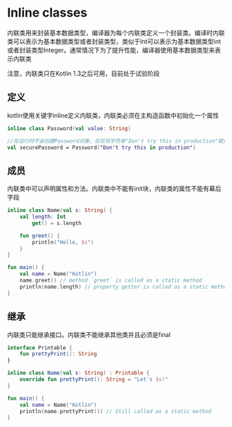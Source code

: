 # Inline classes
内联类用来封装基本数据类型，编译器为每个内联类定义一个封装类。编译时内联类可以表示为基本数据类型或者封装类型，类似于Int可以表示为基本数据类型int或者封装类型Integer。通常情况下为了提升性能，编译器使用基本数据类型来表示内联类

注意，内联类只在Kotlin 1.3之后可用，目前处于试验阶段

## 定义
kotlin使用关键字inline定义内联类，内联类必须在主构造函数中初始化一个属性

```kotlin
inline class Password(val value: String)

//在运行时不会创建Password对象，仅仅将字符串"Don't try this in production"赋值给securePassword，避免了创建对象的开销
val securePassword = Password("Don't try this in production")
```

## 成员
内联类中可以声明属性和方法。内联类中不能有init块，内联类的属性不能有幕后字段

```kotlin
inline class Name(val s: String) {
    val length: Int
        get() = s.length

    fun greet() {
        println("Hello, $s")
    }
}    

fun main() {
    val name = Name("Kotlin")
    name.greet() // method `greet` is called as a static method
    println(name.length) // property getter is called as a static method
}
```

## 继承
内联类只能继承接口。内联类不能继承其他类并且必须是final

```kotlin
interface Printable {
    fun prettyPrint(): String
}

inline class Name(val s: String) : Printable {
    override fun prettyPrint(): String = "Let's $s!"
}    

fun main() {
    val name = Name("Kotlin")
    println(name.prettyPrint()) // Still called as a static method
}
```




